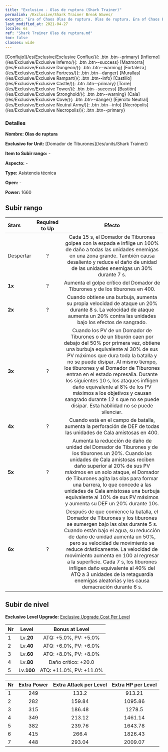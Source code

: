 ```yaml
---
title: "Exclusivo - Olas de ruptura (Shark Trainer)"
permalink: /Exclusive/Shark Trainer Break Waves/
excerpt: "Era of Chaos Olas de ruptura. Olas de ruptura. Era of Chaos Exclusivo Olas de ruptura. Domador de Tiburones Exclusivo."
last_modified_at: 2021-04-27
locale: es
ref: "Shark Trainer Olas de ruptura.md"
toc: false
classes: wide
---
```

 [Conflujo](/es/Exclusive/Exclusive Conflux/){: .btn .btn--primary} [Infierno](/es/Exclusive/Exclusive Inferno/){: .btn .btn--success} [Mazmorra](/es/Exclusive/Exclusive Dungeon/){: .btn .btn--warning} [Fortaleza](/es/Exclusive/Exclusive Fortress/){: .btn .btn--danger} [Murallas](/es/Exclusive/Exclusive Rampart/){: .btn .btn--info} [Castillo](/es/Exclusive/Exclusive Castle/){: .btn .btn--primary} [Torre](/es/Exclusive/Exclusive Tower/){: .btn .btn--success} [Bastión](/es/Exclusive/Exclusive Stronghold/){: .btn .btn--warning} [Cala](/es/Exclusive/Exclusive Cove/){: .btn .btn--danger} [Ejército Neutral](/es/Exclusive/Exclusive Neutral Army/){: .btn .btn--info} [Necrópolis](/es/Exclusive/Exclusive Necropolis/){: .btn .btn--primary} 

### Detalles
 **Nombre: Olas de ruptura** 

 **Exclusivo for Unit:** [Domador de Tiburones](/es/units/Shark Trainer/) 

 **Item to Subir rango:** -

 **Aspecto:** -

 **Type:** Asistencia técnica

 **Open:** -

 **Power:** 1660

## Subir rango

  |     Stars    |  Required to Up | Efecto |
  |:-------------|:---------------:|:---------------:|
  |  Despertar  | ? | <Borrasca> Cada 15 s, el Domador de Tiburones golpea con la espada e inflige un 100% de daño a todas las unidades enemigas en una zona grande. También causa desaliento y reduce el daño de unidad de las unidades enemigas un 30% durante 7 s. |
  | **1x** <i class="fas fa-star"/> | ? | Aumenta el golpe crítico del Domador de Tiburones y de los tiburones en 400. |
  | **2x** <i class="fas fa-star"/> | ? | Cuando obtiene una burbuja, aumenta su propia velocidad de ataque un 20% durante 8 s. La velocidad de ataque aumenta un 20% contra las unidades bajo los efectos de sangrado. |
  | **3x** <i class="fas fa-star"/> | ? | <Enemistad de Sangre> Cuando los PV de un Domador de Tiburones o de un tiburón caen por debajo del 50% por primera vez, obtiene una burbuja equivalente al 30% de sus PV máximos que dura toda la batalla y no se puede disipar. Al mismo tiempo, los tiburones y el Domador de Tiburones entran en el estado represalia. Durante los siguientes 10 s, los ataques infligen daño equivalente al 8% de los PV máximos a los objetivos y causan sangrado durante 12 s que no se puede disipar. Esta habilidad no se puede silenciar. |
  | **4x** <i class="fas fa-star"/> | ? | Cuando está en el campo de batalla, aumenta la perforación de DEF de todas las unidades de Cala amistosas en 400. |
  | **5x** <i class="fas fa-star"/> | ? | <Muro Marino> Aumenta la reducción de daño de unidad del Domador de Tiburones y de los tiburones un 20%. Cuando las unidades de Cala amistosas reciben daño superior al 20% de sus PV máximos en un solo ataque, el Domador de Tiburones agita las olas para formar una barrera, lo que concede a las unidades de Cala amistosas una burbuja equivalente al 10% de sus PV máximos y aumenta su DEF un 20% durante 10s. |
  | **6x** <i class="fas fa-star"/> | ? | <Depredador Submarino> Después de que comience la batalla, el Domador de Tiburones y los tiburones se sumergen bajo las olas durante 5 s. Cuando están bajo el agua, su reducción de daño de unidad aumenta un 50%, pero su velocidad de movimiento se reduce drásticamente. La velocidad de movimiento aumenta en 100 al regresar a la superficie. Cada 7 s, los tiburones infligen daño equivalente al 40% del ATQ a 3 unidades de la retaguardia enemigas aleatorias y les causa demacración durante 6 s. |


## Subir de nivel
 **Exclusivo Level Upgrade:** [Exclusive Upgrade Cost Per Level](/Exclusive/ExclusiveUpgradeCostPerLevel/)

  |  Nr  |   Level  | Bonus at Level |
  |:-----|:--------:|:--------------:|
  | 1 | Lv.**20** | ATQ: +5.0%, PV: +5.0% |
  | 2 | Lv.**40** | ATQ: +6.0%, PV: +6.0% |
  | 3 | Lv.**60** | ATQ: +8.0%, PV: +8.0% |
  | 4 | Lv.**80** | Daño crítico: +20.0 |
  | 5 | Lv.**100** | ATQ: +11.0%, PV: +11.0% |


  |  Nr  |  Extra Power | Extra Attack per Level | Extra HP per Level |
  |:-----|:--------:|:--------:|:--------:|
  | 1 | 249 | 133.2 | 913.21 |
  | 2 | 282 | 159.84 | 1095.86 |
  | 3 | 315 | 186.48 | 1278.5 |
  | 4 | 349 | 213.12 | 1461.14 |
  | 5 | 382 | 239.76 | 1643.78 |
  | 6 | 415 | 266.4 | 1826.43 |
  | 7 | 448 | 293.04 | 2009.07 |


